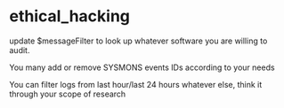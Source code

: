 # ethical_hacking

update $messageFilter to look up whatever software you are willing to audit.

You many add or remove SYSMONS events IDs according to your needs

You can filter logs from last hour/last 24 hours whatever else, think it through your scope of research
